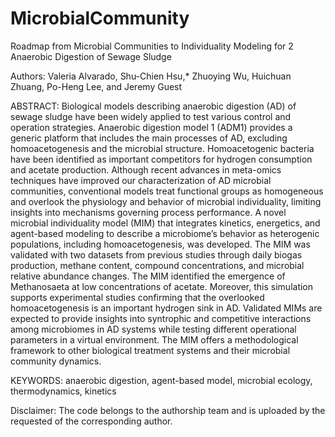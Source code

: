 # MicrobialCommunity
Roadmap from Microbial Communities to Individuality Modeling for 2 Anaerobic Digestion of Sewage Sludge

Authors: Valeria Alvarado, Shu-Chien Hsu,* Zhuoying Wu, Huichuan Zhuang, Po-Heng Lee, and Jeremy Guest

ABSTRACT: Biological models describing anaerobic digestion (AD) of sewage sludge have been widely applied to test various control and operation strategies. Anaerobic digestion model 1 (ADM1) provides a generic platform that includes the main processes of AD, excluding homoacetogenesis and the microbial structure. Homoacetogenic bacteria have been identified as important competitors for hydrogen consumption and acetate production. Although recent advances in meta-omics techniques have improved our characterization of AD microbial communities, conventional models treat functional groups as homogeneous and overlook the physiology and behavior of microbial individuality, limiting insights into mechanisms governing process performance. A novel microbial individuality model (MIM) that integrates kinetics, energetics, and agent-based modeling to describe a microbiome’s behavior as heterogenic populations, including homoacetogenesis, was developed. The MIM was validated with two datasets from previous studies through daily biogas production, methane content, compound concentrations, and microbial relative abundance changes. The MIM identified the emergence of Methanosaeta at low concentrations of acetate. Moreover, this simulation supports experimental studies confirming that the overlooked homoacetogenesis is an important hydrogen sink in AD. Validated MIMs are expected to provide insights into syntrophic and competitive interactions among microbiomes in AD systems while testing different operational parameters in a virtual environment. The MIM offers a methodological framework to other biological treatment systems and their microbial community dynamics.

KEYWORDS: anaerobic digestion, agent-based model, microbial ecology, thermodynamics, kinetics

Disclaimer: The code belongs to the authorship team and is uploaded by the requested of the corresponding author.